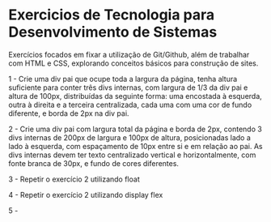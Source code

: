 # Exercicios de Tecnologia para Desenvolvimento de Sistemas

Exercícios focados em fixar a utilização de Git/Github, além de trabalhar com HTML e CSS, explorando conceitos básicos para construção de sites.

1 - Crie uma div pai que ocupe toda a largura da página, tenha altura suficiente para conter três divs internas, com largura de 1/3 da div pai e altura de 100px, distribuídas da seguinte forma: uma encostada à esquerda, outra à direita e a terceira centralizada, cada uma com uma cor de fundo diferente, e borda de 2px na div pai.

2 - Crie uma div pai com largura total da página e borda de 2px, contendo 3 divs internas de 200px de largura e 100px de altura, posicionadas lado a lado à esquerda, com espaçamento de 10px entre si e em relação ao pai. As divs internas devem ter texto centralizado vertical e horizontalmente, com fonte branca de 30px, e fundo de cores diferentes.

3 - Repetir o exercício 2 utilizando float

4 - Repetir o exercício 2 utilizando display flex

5 - 
